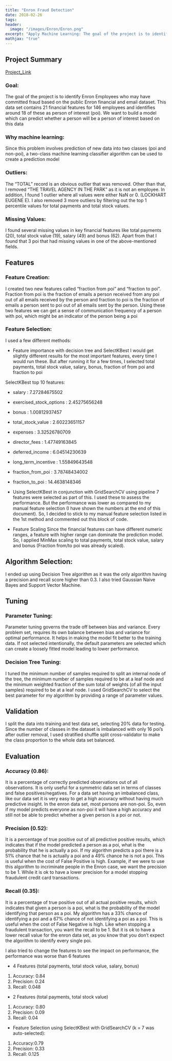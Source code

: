 ```yaml
---
title: "Enron Fraud Detection"
date: 2018-02-26
tags:
header:
  image: "/images/Enron/Enron.png"
excerpt: "Apply Machine Learning: The goal of the project is to identify Enron Employees who may have committed fraud based on the public Enron financial and email dataset."
mathjax: "true"
---
```


## Project Summary
[Project_Link](https://github.com/FK85/enron-fraud-detection)
### Goal:
The goal of the project is to identify Enron Employees who may have committed fraud based on the public Enron financial and email dataset. This data set contains 21 financial features for 146 employees and identifies around 18 of these as person of interest (poi). We want to build a model which can predict whether a person will be a person of interest based on this data

### Why machine learning:
Since this problem involves prediction of new data into two classes (poi and non-poi), a two-class machine learning classifier algorithm can be used to create a prediction model

### Outliers:
The “TOTAL” record is an obvious outlier that was removed. Other than that, I removed “THE TRAVEL AGENCY IN THE PARK” as it is not an employee. In addition, I found 1 outlier where all values were either NaN or 0. (LOCKHART EUGENE E). I also removed 3 more outliers by filtering out the top 1 percentile values for total payments and total stock values.

### Missing Values:
I found several missing values in key financial features like total payments (20), total stock value (19), salary (49) and bonus (62). Apart from that I found that 3 poi that had missing values in one of the above-mentioned fields.

## Features

### Feature Creation:
I created two new features called “fraction from poi” and “fraction to poi”. Fraction from poi is the fraction of emails a person received from any poi out of all emails received by the person and fraction to poi is the fraction of emails a person sent to poi out of all emails sent by the person. Using these two features we can get a sense of communication frequency of a person with poi, which might be an indicator of the person being a poi

### Feature Selection:
I used a few different methods:
* Feature importance with decision tree and SelectKBest
I would get slightly different results for the most important features, every time I would run these. But after running it for a few times, I selected total payments, total stock value, salary, bonus, fraction of from poi and fraction to poi

SelectKBest top 10 features:
* salary : 7.27284675502
* exercised_stock_options : 2.45275656248
* bonus : 1.00812937457
* total_stock_value : 2.60223651157
* expenses : 3.32526780709
* director_fees : 1.47749163845
* deferred_income : 6.04514230639
* long_term_incentive : 1.55849643548
* fraction_from_poi : 3.78748434002
* fraction_to_poi : 14.4638148346

* Using SelectKBest in conjunction with GridSearchCV using pipeline
7 features were selected as part of this. I used these to assess the performance. But the performance was lower as compared to my manual feature selection (I have shown the numbers at the end of this document). So, I decided to stick to my manual feature selection listed in the 1st method and commented out this block of code.

* Feature Scaling
Since the financial features can have different numeric ranges, a feature with higher range can dominate the prediction model. So, I applied MinMax scaling to total payments, total stock value, salary and bonus (Fraction from/to poi was already scaled).

## Algorithm Selection:
I ended up using Decision Tree algorithm as it was the only algorithm having a precision and recall score higher than 0.3. I also tried Gaussian Naive Bayes and Support Vector Machine.

## Tuning

### Parameter Tuning:
Parameter tuning governs the trade off between bias and variance. Every problem set, requires its own balance between bias and variance for optimal performance. It helps in making the model fit better to the training data. If not selected intentionally, the default parameters are selected which can create a loosely fitted model leading to lower performance.

### Decision Tree Tuning:
I tuned the minimum number of samples required to split an internal node of the tree, the minimum number of samples required to be at a leaf node and the minimum weighted fraction of the sum total of weights (of all the input samples) required to be at a leaf node. I used GridSearchCV to select the best parameter for my algorithm by providing a range of parameter values.

## Validation
I split the data into training and test data set, selecting 20% data for testing. Since the number of classes in the dataset is imbalanced with only 16 poi’s after outlier removal, I used stratified shuffle split cross-validator to make the class proportion to the whole data set balanced.

## Evaluation

### Accuracy (0.86):
It is a percentage of correctly predicted observations out of all observations. It is only useful for a symmetric data set in terms of classes and false positives/negatives. For a data set having an imbalanced class, like our data set it is very easy to get a high accuracy without having much predictive insight. In the enron data set, most persons are non-poi. So, even if my model predicts everyone as non-poi it will have a high accuracy and still not be able to predict whether a given person is a poi or not.

### Precision (0.52):
It is a percentage of true positive out of all predictive positive results, which indicates that if the model predicted a person as a poi, what is the probability that he is actually a poi. If my algorithm predicts a poi there is a 51% chance that he is actually a poi and a 49% chance he is not a poi. This is useful when the cost of False Positive is high. Example, if we were to use this algorithm to incriminate people in the Enron case, we want the precision to be 1. While it is ok to have a lower precision for a model stopping fraudulent credit card transactions.

### Recall (0.35):
It is a percentage of true positive out of all actual positive results, which indicates that given a person is a poi, what is the probability of the model identifying that person as a poi. My algorithm has a 33% chance of identifying a poi and a 67% chance of not identifying a poi as a poi. This is useful when the cost of False Negative is high. Like when stopping a fraudulent transaction, you want the recall to be 1. But it is ok to have a lower recall value for the enron data set, as you know that you don’t expect the algorithm to identify every single poi.

I also tried to change the features to see the impact on performance, the performance was worse than 6 features
* 4 Features (total payments, total stock value, salary, bonus)
1. Accuracy: 0.84
2. Precision: 0.24
3. Recall: 0.048

* 2 Features (total payments, total stock value)
1. Accuracy: 0.80
2. Precision: 0.09
3. Recall: 0.04

* Feature Selection using SelectKBest with GridSearchCV (k = 7 was auto-selected):
1. Accuracy:0.79
2. Precision: 0.33
3. Recall: 0.125
